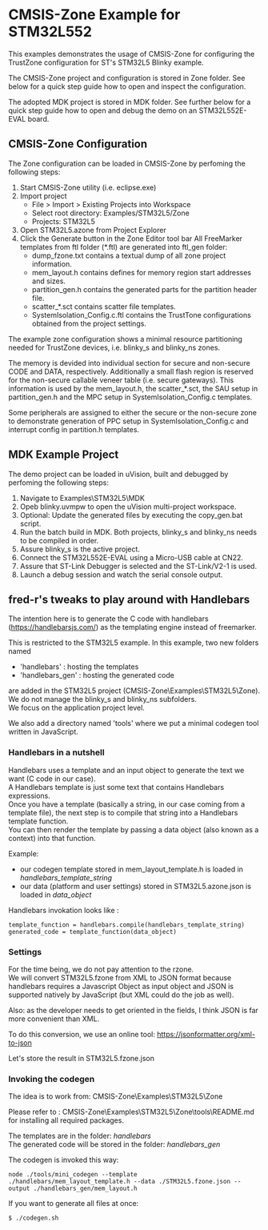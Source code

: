 CMSIS-Zone Example for STM32L552
================================

This examples demonstrates the usage of CMSIS-Zone for configuring the
TrustZone configuration for ST's STM32L5 Blinky example.

The CMSIS-Zone project and configuration is stored in Zone folder. See below for
a quick step guide how to open and inspect the configuration.

The adopted MDK project is stored in MDK folder. See further below for a quick step
guide how to open and debug the demo on an STM32L552E-EVAL board.


CMSIS-Zone Configuration
------------------------

The Zone configuration can be loaded in CMSIS-Zone by perfoming the following steps:

1. Start CMSIS-Zone utility (i.e. eclipse.exe)
2. Import project
   - File > Import > Existing Projects into Workspace
   - Select root directory: Examples/STM32L5/Zone
   - Projects: STM32L5
3. Open STM32L5.azone from Project Explorer
4. Click the Generate button in the Zone Editor tool bar
   All FreeMarker templates from ftl folder (\*.ftl) are generated into ftl_gen folder:
   - dump_fzone.txt contains a textual dump of all zone project information.
   - mem_layout.h contains defines for memory region start addresses and sizes.
   - partition_gen.h contains the generated parts for the partition header file.
   - scatter_\*.sct contains scatter file templates.
   - SystemIsolation_Config.c.ftl contains the TrustTone configurations obtained from the project settings.
   
The example zone configuration shows a minimal resource partitioning needed for
TrustZone devices, i.e. blinky_s and blinky_ns zones.

The memory is devided into
individual section for secure and non-secure CODE and DATA, respectively. Additionally
a small flash region is reserved for the non-secure callable veneer table (i.e. secure
gateways). This information is used by the mem_layout.h, the scatter_\*.sct, the SAU setup
in partition_gen.h and the MPC setup in SystemIsolation_Config.c templates.

Some peripherals are assigned to either the secure or the non-secure zone to demonstrate
generation of PPC setup in SystemIsolation_Config.c and interrupt config in partition.h
templates.


MDK Example Project
-------------------

The demo project can be loaded in uVision, built and debugged by perfoming the
following steps:

1. Navigate to Examples\STM32L5\MDK
2. Opeb blinky.uvmpw to open the uVision multi-project workspace.
3. Optional: Update the generated files by executing the copy_gen.bat script.
4. Run the batch build in MDK.
   Both projects, blinky_s and blinky_ns needs to be compiled in order.
5. Assure blinky_s is the active project.
6. Connect the STM32L552E-EVAL using a Micro-USB cable at CN22.
7. Assure that ST-Link Debugger is selected and the ST-Link/V2-1 is used.
8. Launch a debug session and watch the serial console output.


fred-r's tweaks to play around with Handlebars
----------------------------------------------

The intention here is to generate the C code with handlebars (https://handlebarsjs.com/) as the templating engine instead of freemarker.

This is restricted to the STM32L5 example.
In this example, two new folders named 
* 'handlebars' : hosting the templates
* 'handlebars_gen' : hosting the generated code  

are added in the STM32L5 project (CMSIS-Zone\Examples\STM32L5\Zone).  
We do not manage the blinky_s and blinky_ns subfolders.  
We focus on the application project level.

We also add a directory named 'tools' where we put a minimal codegen tool written in JavaScript.

### Handlebars in a nutshell

Handlebars uses a template and an input object to generate the text we want (C code in our case).   
A Handlebars template is just some text that contains Handlebars expressions.  
Once you have a template (basically a string, in our case coming from a template file), the next step is to compile that string into a Handlebars template function.   
You can then render the template by passing a data object (also known as a context) into that function.

Example:
* our codegen template stored in mem_layout_template.h is loaded in *handlebars_template_string*  
* our data (platform and user settings) stored in STM32L5.azone.json is loaded in *data_object*

Handlebars invokation looks like :
```
template_function = handlebars.compile(handlebars_template_string)
generated_code = template_function(data_object)
```


### Settings

For the time being, we do not pay attention to the rzone.  
We will convert STM32L5.fzone from XML to JSON format because handlebars requires a Javascript Object as input object and JSON is supported natively by JavaScript (but XML could do the job as well).

Also: as the developer needs to get oriented in the fields, I think JSON is far more convenient than XML.


To do this conversion, we use an online tool: https://jsonformatter.org/xml-to-json

Let's store the result in STM32L5.fzone.json

### Invoking the codegen

The idea is to work from: CMSIS-Zone\Examples\STM32L5\Zone  

Please refer to : CMSIS-Zone\Examples\STM32L5\Zone\tools\README.md  
for installing all required packages.

The templates are in the folder: *handlebars*  
The generated code will be stored in the folder: *handlebars_gen* 

The codegen is invoked this way:  

```
node ./tools/mini_codegen --template ./handlebars/mem_layout_template.h --data ./STM32L5.fzone.json --output ./handlebars_gen/mem_layout.h
```


If you want to generate all files at once:
```
$ ./codegen.sh 
```
